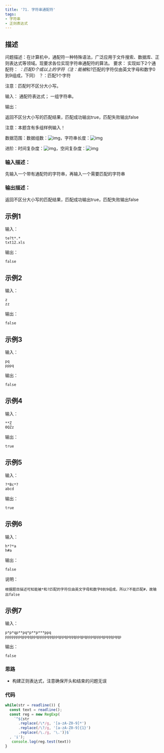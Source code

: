 ```yaml
---
title: '71. 字符串通配符'
tags:
- 字符串
- 正则表达式
---
```


## 描述

问题描述：在计算机中，通配符一种特殊语法，广泛应用于文件搜索、数据库、正则表达式等领域。现要求各位实现字符串通配符的算法。
要求：
实现如下2个通配符：
*：匹配0个或以上的字符（注：能被*和?匹配的字符仅由英文字母和数字0到9组成，下同）
？：匹配1个字符

注意：匹配时不区分大小写。

输入：
通配符表达式；
一组字符串。

输出：

返回不区分大小写的匹配结果，匹配成功输出true，匹配失败输出false

注意：本题含有多组样例输入！

数据范围：数据组数：![img](https://www.nowcoder.com/equation?tex=1%5Cle%20t%5Cle%2010%5C)，字符串长度：![img](https://www.nowcoder.com/equation?tex=1%5Cle%20s%5Cle%20100%5C)

进阶：时间复杂度：![img](https://www.nowcoder.com/equation?tex=O(n%5E2)%5C)，空间复杂度：![img](https://www.nowcoder.com/equation?tex=O(n)%5C)

### 输入描述：

先输入一个带有通配符的字符串，再输入一个需要匹配的字符串

### 输出描述：

返回不区分大小写的匹配结果，匹配成功输出true，匹配失败输出false

## 示例1

输入：

```
te?t*.*
txt12.xls
```



输出：

```
false
```



## 示例2

输入：

```
z
zz
```



输出：

```
false
```



## 示例3

输入：

```
pq
pppq
```



输出：

```
false
```



## 示例4

输入：

```
**Z
0QZz
```



输出：

```
true
```



## 示例5

输入：

```
?*Bc*?
abcd
```



输出：

```
true
```



## 示例6

输入：

```
h*?*a
h#a
```



输出：

```
false
```



说明：

```
根据题目描述可知能被*和?匹配的字符仅由英文字母和数字0到9组成，所以?不能匹配#，故输出false   
```

## 示例7

输入：

```
p*p*qp**pq*p**p***ppq
pppppppqppqqppqppppqqqppqppqpqqqppqpqpppqpppqpqqqpqqp
```



输出：

```
false
```

### 思路

- 构建正则表达式，注意确保开头和结束的问题无误

### 代码

```js
while(str = readline()) {
  const text = readline();
  const reg = new RegExp(
    `^${str
      .replace(/\*/g, '[a-zA-Z0-9]*')
      .replace(/\?/g, '[a-zA-Z0-9]{1}')
      .replace(/\./g, '\.')}$`
  , 'i');
   console.log(reg.test(text))
}
```

